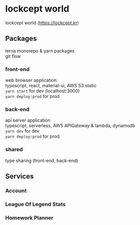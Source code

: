 # lockcept world

lockcept world (https://lockcept.kr)

## Packages

lerna monorepo & yarn packages  
git flow

### front-end

web browser application  
typescript, react, material-ui, AWS S3 static  
`yarn start` for dev (localhost:3000)  
`yarn deploy:prod` for prod

### back-end

api server application  
typescript, serverless, AWS APIGateway & lambda, dynamodb  
`yarn dev` for dev  
`yarn deploy:prod` for prod

### shared

type sharing (front-end, back-end)

## Services

### Account

### League Of Legend Stats

### Homework Planner
